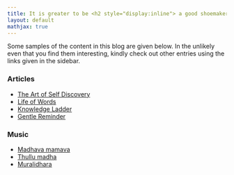 ```yaml
---
title: It is greater to be <h2 style="display:inline"> a good shoemaker </h2> than a luxurious and incompetent king - Sri Aurobindo
layout: default
mathjax: true
---
```


Some samples of the content in this blog are given below. In the unlikely even that you find them interesting, kindly check out other entries using the links given in the sidebar.

### Articles

<ul>
	<li>
		<a href="/education/2019/05/10/artOfSelfDiscovery.html" target="blank">The Art of Self Discovery</a>
	</li>
	<li>
		<a href="general/2015/09/20/lifeOfWords.html" target="blank">Life of Words</a>
	</li>
	<li>
		<a href="/education/2016/07/03/knowledgeLadder.html" target="blank">Knowledge Ladder</a>
	</li>	
	<li>
		<a href="/poems/2019/04/11/gentleReminder.html" target="blank">Gentle Reminder</a>
	</li>		
</ul>


### Music

<ul>
	<li>
		<a href="/music/2019-10-12-madhavaMamava.html" target="blank">Madhava mamava</a>
	</li>
	<li>
		<a href="/music/2019-09-22-thullumadha.html" target="blank">Thullu madha</a>
	</li>
	<li>
		<a href="/music/2019-10-13-muralidhara.html" target="blank">Muralidhara</a>
	</li>	
</ul>

